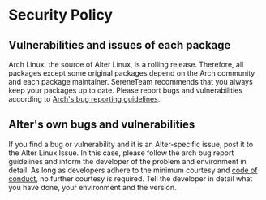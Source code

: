 # Security Policy

## Vulnerabilities and issues of each package

Arch Linux, the source of Alter Linux, is a rolling release.
Therefore, all packages except some original packages depend on the Arch community and each package maintainer.
SereneTeam recommends that you always keep your packages up to date.
Please report bugs and vulnerabilities according to [Arch's bug reporting guidelines](https://wiki.archlinux.org/index.php/Bug_reporting_guidelines).


## Alter's own bugs and vulnerabilities
If you find a bug or vulnerability and it is an Alter-specific issue, post it to the Alter Linux Issue.
In this case, please follow the arch bug report guidelines and inform the developer of the problem and environment in detail.
As long as developers adhere to the minimum courtesy and [code of conduct](https://github.com/SereneTeam/alterlinux/blob/master/CODE_OF_CONDUCT.md), no further courtesy is required. Tell the developer in detail what you have done, your environment and the version.


